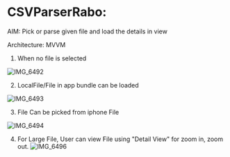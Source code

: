 # CSVParserRabo:
AIM: Pick or parse given file and load the details in view

Architecture: MVVM

1. When no file is selected
   
![IMG_6492](https://github.com/HarshaiOS1/CSVParserRabo/assets/46565732/ae1d5308-5011-43c1-b5f8-ad2bf445aa7d)

2. LocalFile/File in app bundle can be loaded

![IMG_6493](https://github.com/HarshaiOS1/CSVParserRabo/assets/46565732/0af21d3d-7eb1-47eb-ad44-e6ba5044bf53)

3. File Can be picked from iphone File

![IMG_6494](https://github.com/HarshaiOS1/CSVParserRabo/assets/46565732/1ae99247-d134-4a17-8a33-12505646e6da)

4. For Large File, User can view File using "Detail View" for zoom in, zoom out.
![IMG_6496](https://github.com/HarshaiOS1/CSVParserRabo/assets/46565732/ada22012-baf0-403f-b6c7-22c9e6d6e70d)
